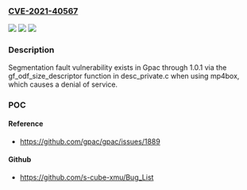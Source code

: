 ### [CVE-2021-40567](https://cve.mitre.org/cgi-bin/cvename.cgi?name=CVE-2021-40567)
![](https://img.shields.io/static/v1?label=Product&message=n%2Fa&color=blue)
![](https://img.shields.io/static/v1?label=Version&message=n%2Fa&color=blue)
![](https://img.shields.io/static/v1?label=Vulnerability&message=n%2Fa&color=brighgreen)

### Description

Segmentation fault vulnerability exists in Gpac through 1.0.1 via the gf_odf_size_descriptor function in desc_private.c when using mp4box, which causes a denial of service.

### POC

#### Reference
- https://github.com/gpac/gpac/issues/1889

#### Github
- https://github.com/s-cube-xmu/Bug_List

